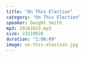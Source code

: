 ```yaml
---
title: "On This Election"
category: "On This Election"
speaker: Dwight Smith
mp3: 20161023.mp3
size: 23219028
duration: "1:06:09"
image: on-this-election.jpg
---
```

